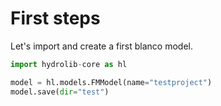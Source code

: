 # First steps

Let's import and create a first blanco model.

``` python
import hydrolib-core as hl

model = hl.models.FMModel(name="testproject")
model.save(dir="test")
```
